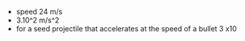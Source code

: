 - speed 24 m/s
- 3.10^2 m/s^2
- for a seed projectile that accelerates at the speed of a bullet 3 x10